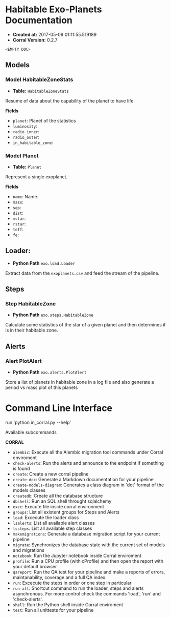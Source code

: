 # Habitable Exo-Planets Documentation

- **Created at:** 2017-05-09 01:11:55.519189
- **Corral Version:** 0.2.7

`<EMPTY DOC>`
## Models

### Model **HabitableZoneStats**

- **Table:** `HabitableZoneStats`

Resume of data about the capability of the planet
to have life

**Fields**

- `planet`: Planet of the statistics
- `luminosity`:
- `radio_inner`:
- `radio_outer`:
- `in_habitable_zone`:




### Model **Planet**

- **Table:** `Planet`

Represent a single exoplanet.

**Fields**

- `name`: Name.
- `mass`:
- `sep`:
- `dist`:
- `mstar`:
- `rstar`:
- `teff`:
- `fe`:




## Loader:

- **Python Path** ``exo.load.Loader``

Extract data from the `exoplanets.csv` and feed the stream
of the pipeline.



## Steps

### Step **HabitableZone**

- **Python Path** ``exo.steps.HabitableZone``

Calculate some statistics of the star of a given planet
and then determines if is in their habitable zone.




## Alerts


### Alert **PlotAlert**

- **Python Path** ``exo.alerts.PlotAlert``

Store a list of planets in habitable zone in a log file
and also generate a period vs mass plot of this planets






# Command Line Interface


run 'python in_corral.py <COMMAND> --help'

Available subcommands

**CORRAL**

- ``alembic``: Execute all the Alembic migration tool commands under Corral enviroment
- ``check-alerts``: Run the alerts and announce to the endpoint if something is found
- ``create``: Create a new corral pipeline
- ``create-doc``: Generate a Markdown documentation for your pipeline
- ``create-models-diagram``: Generates a class diagram in 'dot' format of the models classes
- ``createdb``: Create all the database structure
- ``dbshell``: Run an SQL shell throught sqlalchemy
- ``exec``: Execute file inside corral environment
- ``groups``: List all existent groups for Steps and Alerts
- ``load``: Excecute the loader class
- ``lsalerts``: List all available alert classes
- ``lssteps``: List all available step classes
- ``makemigrations``: Generate a database migration script for your current pipeline
- ``migrate``: Synchronizes the database state with the current set of models and migrations
- ``notebook``: Run the Jupyter notebook inside Corral enviroment
- ``profile``: Run a CPU profile (with cProfile) and then open the report with your default browser
- ``qareport``: Run the QA test for your pipeline and make a reports of errors, maintanability, coverage and a full QA index.
- ``run``: Excecute the steps in order or one step in particular
- ``run-all``: Shortcut command to run the loader, steps and alerts asynchronous. For more control check the commands 'load', 'run' and 'check-alerts'.
- ``shell``: Run the Python shell inside Corral enviroment
- ``test``: Run all unittests for your pipeline
